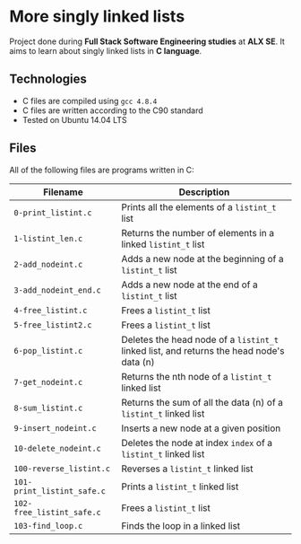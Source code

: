 # More singly linked lists
Project done during **Full Stack Software Engineering studies** at **ALX SE**. It aims to learn about singly linked lists in **C language**.

## Technologies
* C files are compiled using `gcc 4.8.4`
* C files are written according to the C90 standard
* Tested on Ubuntu 14.04 LTS

## Files
All of the following files are programs written in C:

| Filename | Description |
| -------- | ----------- |
| `0-print_listint.c` | Prints all the elements of a `listint_t` list |
| `1-listint_len.c` | Returns the number of elements in a linked `listint_t` list |
| `2-add_nodeint.c` | Adds a new node at the beginning of a `listint_t` list |
| `3-add_nodeint_end.c` | Adds a new node at the end of a `listint_t` list |
| `4-free_listint.c` | Frees a `listint_t` list |
| `5-free_listint2.c` | Frees a `listint_t` list |
| `6-pop_listint.c` | Deletes the head node of a `listint_t` linked list, and returns the head node's data (n) |
| `7-get_nodeint.c` | Returns the nth node of a `listint_t` linked list |
| `8-sum_listint.c` | Returns the sum of all the data (n) of a `listint_t` linked list |
| `9-insert_nodeint.c` | Inserts a new node at a given position |
| `10-delete_nodeint.c` | Deletes the node at index `index` of a `listint_t` linked list |
| `100-reverse_listint.c` | Reverses a `listint_t` linked list |
| `101-print_listint_safe.c` | Prints a `listint_t` linked list |
| `102-free_listint_safe.c` | Frees a `listint_t` list |
| `103-find_loop.c` | Finds the loop in a linked list |

